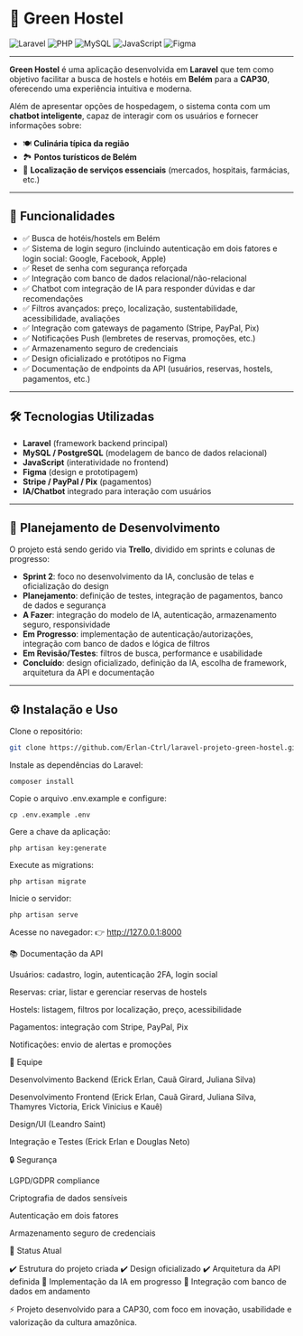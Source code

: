 # 🌱 Green Hostel

![Laravel](https://img.shields.io/badge/Laravel-FF2D20?style=for-the-badge&logo=laravel&logoColor=white)
![PHP](https://img.shields.io/badge/PHP-777BB4?style=for-the-badge&logo=php&logoColor=white)
![MySQL](https://img.shields.io/badge/MySQL-4479A1?style=for-the-badge&logo=mysql&logoColor=white)
![JavaScript](https://img.shields.io/badge/JavaScript-F7DF1E?style=for-the-badge&logo=javascript&logoColor=black)
![Figma](https://img.shields.io/badge/Figma-F24E1E?style=for-the-badge&logo=figma&logoColor=white)

---

**Green Hostel** é uma aplicação desenvolvida em **Laravel** que tem como objetivo facilitar a busca de hostels e hotéis em **Belém** para a **CAP30**, oferecendo uma experiência intuitiva e moderna.  

Além de apresentar opções de hospedagem, o sistema conta com um **chatbot inteligente**, capaz de interagir com os usuários e fornecer informações sobre:  

- 🍽️ **Culinária típica da região**  
- 🏞️ **Pontos turísticos de Belém**  
- 🛒 **Localização de serviços essenciais** (mercados, hospitais, farmácias, etc.)

---

## 🚀 Funcionalidades

- ✅ Busca de hotéis/hostels em Belém  
- ✅ Sistema de login seguro (incluindo autenticação em dois fatores e login social: Google, Facebook, Apple)  
- ✅ Reset de senha com segurança reforçada  
- ✅ Integração com banco de dados relacional/não-relacional  
- ✅ Chatbot com integração de IA para responder dúvidas e dar recomendações  
- ✅ Filtros avançados: preço, localização, sustentabilidade, acessibilidade, avaliações  
- ✅ Integração com gateways de pagamento (Stripe, PayPal, Pix)  
- ✅ Notificações Push (lembretes de reservas, promoções, etc.)  
- ✅ Armazenamento seguro de credenciais  
- ✅ Design oficializado e protótipos no Figma  
- ✅ Documentação de endpoints da API (usuários, reservas, hostels, pagamentos, etc.)  

---

## 🛠️ Tecnologias Utilizadas

- **Laravel** (framework backend principal)  
- **MySQL / PostgreSQL** (modelagem de banco de dados relacional)  
- **JavaScript** (interatividade no frontend)  
- **Figma** (design e prototipagem)  
- **Stripe / PayPal / Pix** (pagamentos)  
- **IA/Chatbot** integrado para interação com usuários  

---

## 📌 Planejamento de Desenvolvimento

O projeto está sendo gerido via **Trello**, dividido em sprints e colunas de progresso:

- **Sprint 2**: foco no desenvolvimento da IA, conclusão de telas e oficialização do design  
- **Planejamento**: definição de testes, integração de pagamentos, banco de dados e segurança  
- **A Fazer**: integração do modelo de IA, autenticação, armazenamento seguro, responsividade  
- **Em Progresso**: implementação de autenticação/autorizações, integração com banco de dados e lógica de filtros  
- **Em Revisão/Testes**: filtros de busca, performance e usabilidade  
- **Concluído**: design oficializado, definição da IA, escolha de framework, arquitetura da API e documentação  

---

## ⚙️ Instalação e Uso

Clone o repositório:

```bash
git clone https://github.com/Erlan-Ctrl/laravel-projeto-green-hostel.git
```
Instale as dependências do Laravel:
```
composer install
````

Copie o arquivo .env.example e configure:
````
cp .env.example .env
````
Gere a chave da aplicação:
````
php artisan key:generate
````
Execute as migrations:
````
php artisan migrate
````
Inicie o servidor:
````
php artisan serve
````

Acesse no navegador:
👉 http://127.0.0.1:8000

📚 Documentação da API

Usuários: cadastro, login, autenticação 2FA, login social

Reservas: criar, listar e gerenciar reservas de hostels

Hostels: listagem, filtros por localização, preço, acessibilidade

Pagamentos: integração com Stripe, PayPal, Pix

Notificações: envio de alertas e promoções

👥 Equipe

Desenvolvimento Backend (Erick Erlan, Cauã Girard, Juliana Silva)

Desenvolvimento Frontend (Erick Erlan, Cauã Girard, Juliana Silva, Thamyres Victoria, Erick Vinicius e Kauê)

Design/UI (Leandro Saint)

Integração e Testes (Erick Erlan e Douglas Neto)

🔒 Segurança

LGPD/GDPR compliance

Criptografia de dados sensíveis

Autenticação em dois fatores

Armazenamento seguro de credenciais

📅 Status Atual

✔️ Estrutura do projeto criada
✔️ Design oficializado
✔️ Arquitetura da API definida
🔄 Implementação da IA em progresso
🔄 Integração com banco de dados em andamento

⚡ Projeto desenvolvido para a CAP30, com foco em inovação, usabilidade e valorização da cultura amazônica.
